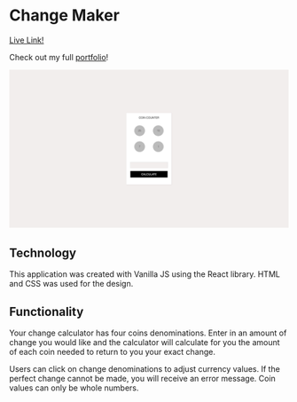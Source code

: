 # Change Maker

[Live Link!](https://skdkim.github.io/change-maker/)

Check out my full [portfolio](http://www.davidkim.tech/)!

![ss1](https://github.com/skdkim/change-maker/blob/master/docs/readMeImages/coinCounter.jpg)

## Technology
This application was created with Vanilla JS using the React library.
HTML and CSS was used for the design.

## Functionality
Your change calculator has four coins denominations. Enter in an amount
of change you would like and the calculator will calculate for you the
amount of each coin needed to return to you your exact change.

Users can click on change denominations to adjust currency values. If
the perfect change cannot be made, you will receive an error message.
Coin values can only be whole numbers.
